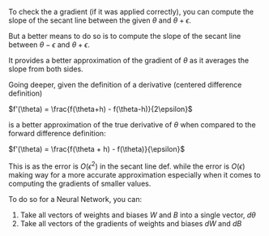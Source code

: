 To check the a gradient (if it was applied correctly), you can compute the slope of the secant line between the given $\theta$ and $\theta + \epsilon$. 

But a better means to do so is to compute the slope of the secant line between $\theta - \epsilon$ and $\theta + \epsilon$.

It provides a better approximation of the gradient of $\theta$ as it averages the slope from both sides.

Going deeper, given the definition of a derivative (centered difference definition)

$f'(\theta) = \frac{f(\theta+h) - f(\theta-h)}{2\epsilon}$

is a better approximation of the true derivative of $\theta$ when compared to the forward difference definition:

$f'(\theta) = \frac{f(\theta + h) - f(\theta)}{\epsilon}$

This is as the error is $O(\epsilon ^2)$ in the secant line def. while the error is $O(\epsilon)$ making way for a more accurate approximation especially when it comes to computing the gradients of smaller values.

To do so for a Neural Network, you can:

1. Take all vectors of weights and biases $W$ and $B$ into a single vector, $d\theta$
2. Take all vectors of the gradients of weights and biases $dW$ and $dB$